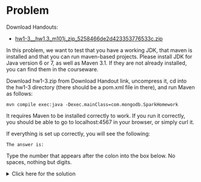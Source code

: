 # Problem
Download Handouts:
 - <a href="https://university.mongodb.com/static/MongoDB_2017_M101J_January/handouts/hw1-3__hw1.3_m101j_zip_5258466de2d423353776533c.6655f3bb14f1.zip">hw1-3__hw1.3_m101j_zip_5258466de2d423353776533c.zip</a>
 
In this problem, we want to test that you have a working JDK, that maven is installed and that you can run maven-based projects. Please install JDK for Java version 6 or 7, as well as Maven 3.1. If they are not already installed, you can find them in the courseware.

Download hw1-3.zip from Download Handout link, uncompress it, cd into the hw1-3 directory (there should be a pom.xml file in there), and run Maven as follows:

    mvn compile exec:java -Dexec.mainClass=com.mongodb.SparkHomework

It requires Maven to be installed correctly to work. If you run it correctly, you should be able to go to localhost:4567 in your browser, or simply curl it.

If everything is set up correctly, you will see the following:

    The answer is:

Type the number that appears after the colon into the box below. No spaces, nothing but digits.

<details>
  <summary>Click here for the solution</summary>
    <ul>
      <li>523258</li>
	</ul>
</details>